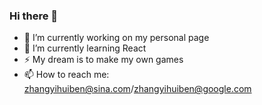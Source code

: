 <!--
**YihuiZhang98/YihuiZhang98** is a ✨ _special_ ✨ repository because its `README.md` (this file) appears on your GitHub profile.

Here are some ideas to get you started:

- 🔭 I’m currently working on ...
- 🌱 I’m currently learning ...
- 👯 I’m looking to collaborate on ...
- 🤔 I’m looking for help with ...
- 💬 Ask me about ...
- 📫 How to reach me: ...
- 😄 Pronouns: ...
- ⚡ Fun fact: ...
-->
### Hi there 👋
- 🔭 I’m currently working on my personal page
- 🌱 I’m currently learning React
- ⚡ My dream is to make my own games
- 📫 How to reach me: zhangyihuiben@sina.com/zhangyihuiben@google.com
